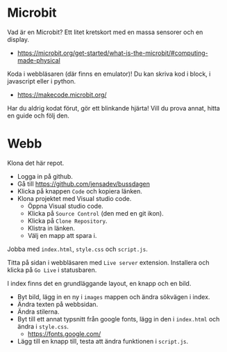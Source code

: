 # Microbit

Vad är en Microbit? Ett litet kretskort med en massa sensorer och en display.
* https://microbit.org/get-started/what-is-the-microbit/#computing-made-physical

Koda i webbläsaren (där finns en emulator)!
Du kan skriva kod i block, i javascript eller i python.
* https://makecode.microbit.org/

Har du aldrig kodat förut, gör ett blinkande hjärta!
Vill du prova annat, hitta en guide och följ den.

# Webb

Klona det här repot.
* Logga in på github.
* Gå till https://github.com/jensadev/bussdagen
* Klicka på knappen `Code` och kopiera länken.
* Klona projektet med Visual studio code.
  * Öppna Visual studio code.
  * Klicka på `Source Control` (den med en git ikon).
  * Klicka på `Clone Repository`.
  * Klistra in länken.
  * Välj en mapp att spara i.

Jobba med `index.html`, `style.css` och `script.js`.

Titta på sidan i webbläsaren med `Live server` extension. Installera och klicka på `Go Live` i statusbaren.

I index finns det en grundläggande layout, en knapp och en bild.
* Byt bild, lägg in en ny i `images` mappen och ändra sökvägen i index.
* Ändra texten på webbsidan.
* Ändra stilerna.
* Byt till ett annat typsnitt från google fonts, lägg in den i `index.html` och ändra i `style.css`.
  * https://fonts.google.com/
* Lägg till en knapp till, testa att ändra funktionen i `script.js`.